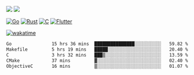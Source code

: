 [![](https://img.shields.io/badge/Windows_11-Pro-292e33?style=flat-square&logo=windows&logoColor=ffffff)](https://www.microsoft.com/en-us/windows/)
[![](https://img.shields.io/badge/macOS-Sequoia-292e33?style=flat-square&logo=apple&logoColor=ffffff)](https://www.apple.com/macbook-pro/) 

[![Go](https://img.shields.io/badge/-Go-DEA584?style=flat&logo=go&logoColor=000000)](https://golang.org/)
[![Rust](https://img.shields.io/badge/-Rust-DEA584?style=flat&logo=rust&logoColor=000000)](https://www.rust-lang.org)
[![C](https://img.shields.io/badge/--DEA584?style=flat&logo=c&logoColor=000000)](https://www.c-language.org/)
[![Flutter](https://img.shields.io/badge/-Flutter-DEA584?style=flat&logo=flutter&logoColor=000000)](https://flutter.dev/)

[![wakatime](https://wakatime.com/badge/user/9bb0c784-91ca-4b5c-8e9c-b13ece0f7b09.svg)](https://wakatime.com/@9bb0c784-91ca-4b5c-8e9c-b13ece0f7b09)


<!--START_SECTION:waka-->

```txt
Go               15 hrs 36 mins  ███████████████░░░░░░░░░░   59.82 %
Makefile         5 hrs 19 mins   █████░░░░░░░░░░░░░░░░░░░░   20.40 %
C                3 hrs 32 mins   ███▒░░░░░░░░░░░░░░░░░░░░░   13.59 %
CMake            37 mins         ▓░░░░░░░░░░░░░░░░░░░░░░░░   02.40 %
ObjectiveC       16 mins         ▒░░░░░░░░░░░░░░░░░░░░░░░░   01.07 %
```

<!--END_SECTION:waka-->
